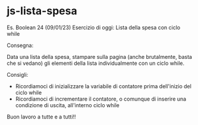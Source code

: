 # js-lista-spesa
Es. Boolean 24 (09/01/23)
Esercizio di oggi: Lista della spesa con ciclo while

Consegna:

Data una lista della spesa, stampare sulla pagina (anche brutalmente, basta che si vedano) gli elementi della lista individualmente con un ciclo while.

Consigli:

- Ricordiamoci di inizializzare la variabile di contatore prima dell'inizio del ciclo while
- Ricordiamoci di incrementare il contatore, o comunque di inserire una condizione di uscita, all'interno ciclo while

Buon lavoro a tutte e a tutti!!
